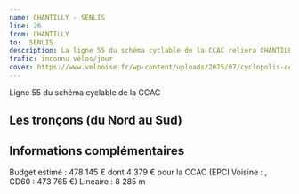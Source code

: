 ```yaml
---
name: CHANTILLY - SENLIS
line: 26
from: CHANTILLY 
to:  SENLIS 
description: La ligne 55 du schéma cyclable de la CCAC reliera CHANTILLY  à SENLIS 
trafic: inconnu vélos/jour
cover: https://www.velooise.fr/wp-content/uploads/2025/07/cyclopolis-ccac-55.jpg
---
```

Ligne 55 du schéma cyclable de la CCAC  
## Les tronçons (du Nord au Sud)

## Informations complémentaires

Budget estimé : 478 145 € dont 4 379 € pour la CCAC (EPCI Voisine : , CD60 : 473 765 €)
Linéaire : 8 285 m


